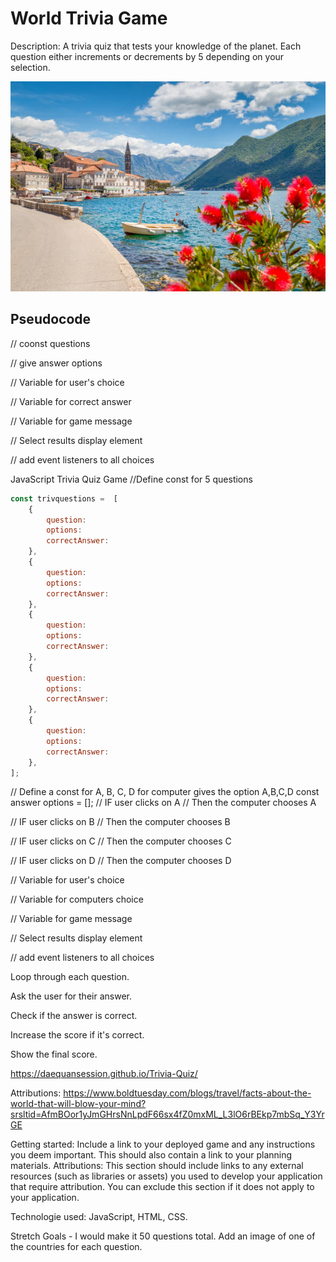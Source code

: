 # World Trivia Game
Description: A trivia quiz that tests your knowledge of the planet. Each question either increments or decrements by 5 depending on your selection.

![img](./Monte%20copy.jpg)


## Pseudocode

// coonst questions

// give answer options

 // Variable for user's choice

// Variable for correct answer

// Variable for game message

// Select results display element

// add event listeners to all choices


JavaScript
Trivia Quiz Game
//Define const for 5 questions
```js
const trivquestions =  [
    {
        question:
        options:
        correctAnswer:
    },
    {
        question:
        options:
        correctAnswer:
    },
    {
        question:
        options:
        correctAnswer:
    },
    {
        question:
        options:
        correctAnswer:
    },
    {
        question:
        options:
        correctAnswer:
    },
];
```



// Define a const for A, B, C, D for computer gives the option A,B,C,D
const answer options = [];
// IF user clicks on A
 // Then the computer chooses A


// IF user clicks on B
 // Then the computer chooses B

 // IF user clicks on C
 // Then the computer chooses C

 // IF user clicks on D
 // Then the computer chooses D



 

 // Variable for user's choice

// Variable for computers choice

// Variable for game message

// Select results display element

// add event listeners to all choices


Loop through each question.

Ask the user for their answer.

Check if the answer is correct.

Increase the score if it's correct.

Show the final score.




https://daequansession.github.io/Trivia-Quiz/



Attributions: 
https://www.boldtuesday.com/blogs/travel/facts-about-the-world-that-will-blow-your-mind?srsltid=AfmBOor1yJmGHrsNnLpdF66sx4fZ0mxML_L3lO6rBEkp7mbSq_Y3YrGE

Getting started: Include a link to your deployed game and any instructions you deem important. This should also contain a link to your planning materials.
Attributions: This section should include links to any external resources (such as libraries or assets) you used to develop your application that require attribution. You can exclude this section if it does not apply to your application.

Technologie used: JavaScript, HTML, CSS.


Stretch Goals - I would make it 50 questions total. Add an image of one of the countries for each question.